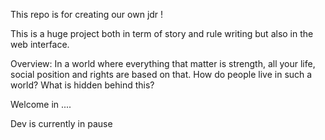 This repo is for creating our own jdr !

This is a huge project both in term of story and rule writing but also in the web interface.

Overview:
In a world where everything that matter is strength, all your life, social position and rights are based on that.
How do people live in such a world? What is hidden behind this?

Welcome in ....

Dev is currently in pause

